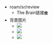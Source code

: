 - roam/sr/review
    - The Brain链接[☎️](brain://api.thebrain.com/g7PXu0IyM0ucARb24SvxiA/AJuB1vna8Uyz-U5c1pxf0A/%E4%BB%A5%E6%88%91%E4%B8%BA%E4%B8%BB)
- 背景图片
    - ![](https://firebasestorage.googleapis.com/v0/b/firescript-577a2.appspot.com/o/imgs%2Fapp%2Fxinyiheng%2FAEgKzCmePz.jpeg?alt=media&token=1604225f-9a7c-4a7c-ba2d-3a936faeab6a)
    - ![](https://firebasestorage.googleapis.com/v0/b/firescript-577a2.appspot.com/o/imgs%2Fapp%2Fxinyiheng%2FNEqteuKXNg.jpg?alt=media&token=cccd33f3-6911-4f2c-9f3c-2421bd6fa07c)
    - ![](https://firebasestorage.googleapis.com/v0/b/firescript-577a2.appspot.com/o/imgs%2Fapp%2Fxinyiheng%2F0U476lysxL.jpeg?alt=media&token=6d259efa-758c-45a4-a7ae-0a913ae850c8)
